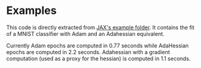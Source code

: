 # Examples

This code is directly extracted from [JAX's example folder](https://github.com/google/jax/tree/master/examples).
It contains the fit of a MNIST classifier with Adam and an Adahessian equivalent.

Currently Adam epochs are computed in 0.77 seconds while AdaHessian epochs are computed in 2.2 seconds.
Adahessian with a gradient computation (used as a proxy for the hessian) is computed in 1.1 seconds.
